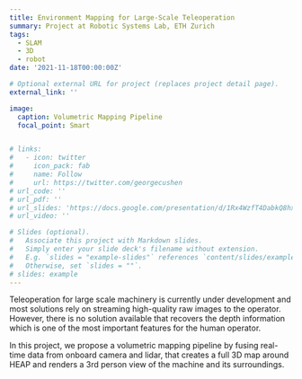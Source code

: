 ```yaml
---
title: Environment Mapping for Large-Scale Teleoperation
summary: Project at Robotic Systems Lab, ETH Zurich
tags:
  - SLAM
  - 3D
  - robot
date: '2021-11-18T00:00:00Z'

# Optional external URL for project (replaces project detail page).
external_link: ''

image:
  caption: Volumetric Mapping Pipeline
  focal_point: Smart


# links:
#   - icon: twitter
#     icon_pack: fab
#     name: Follow
#     url: https://twitter.com/georgecushen
# url_code: ''
# url_pdf: ''
# url_slides: 'https://docs.google.com/presentation/d/1Rx4WzfT4DabkQ8hx0j0083zZKl9ZsGW5/edit?usp=sharing&ouid=101736090028508638112&rtpof=true&sd=true'
# url_video: ''

# Slides (optional).
#   Associate this project with Markdown slides.
#   Simply enter your slide deck's filename without extension.
#   E.g. `slides = "example-slides"` references `content/slides/example-slides.md`.
#   Otherwise, set `slides = ""`.
# slides: example
---
```


Teleoperation for large scale machinery is currently under development and most solutions rely on streaming high-quality raw images to the operator. However, there is no solution available that recovers the depth information which is one of the most important features for the human operator. 


In this project, we propose a volumetric mapping pipeline by fusing real-time data from onboard camera and lidar, that creates a full 3D map around HEAP and renders a 3rd person view of the machine and its surroundings.
